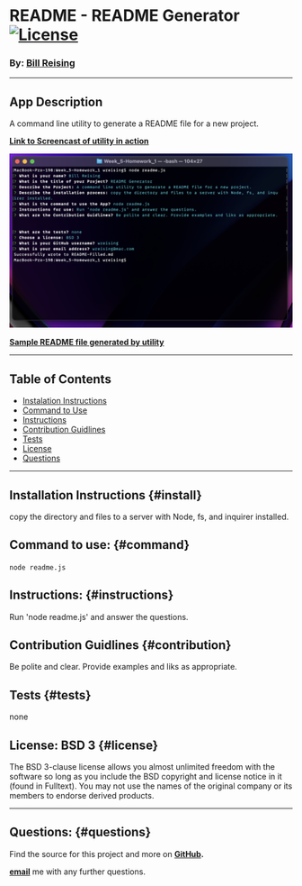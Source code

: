 # README - README Generator [![License](https://img.shields.io/badge/License-BSD_3--Clause-blue.svg)](https://opensource.org/licenses/BSD-3-Clause)

### By: [Bill Reising](#questions)

---

## App Description

A command line utility to generate a README file for a new project.

**[Link to Screencast of utility in action](https://drive.google.com/file/d/1R4LeteEnSQppnwmtE_sDOX09Xy2hz_P-/view)**

![Screen Shot](screenshot.png)

**[Sample README file generated by utility](README-Filled.md)**

---

## Table of Contents
- [Instalation Instructions](#install)
- [Command to Use](#command)
- [Instructions](#instructions)
- [Contribution Guidlines](#contribution)
- [Tests](#tests)
- [License](#license)
- [Questions](#questions)

---

## Installation Instructions {#install}

copy the directory and files to a server with Node, fs, and inquirer installed.

## Command to use: {#command}

<code>node readme.js</code>

## Instructions: {#instructions}

Run 'node readme.js' and answer the questions.

## Contribution Guidlines {#contribution}

Be polite and clear. Provide examples and liks as appropriate.

## Tests {#tests}

none

## License: BSD 3 {#license}

The BSD 3-clause license allows you almost unlimited freedom with the software so long as you include the BSD copyright and license notice in it (found in Fulltext). You may not use the names of the original company or its members to endorse derived products.

---

## Questions: {#questions}

Find the source for this project and more on **[GitHub](https://github.com/wreising).**

**[email](wreising@mac.com)** me with any further questions.